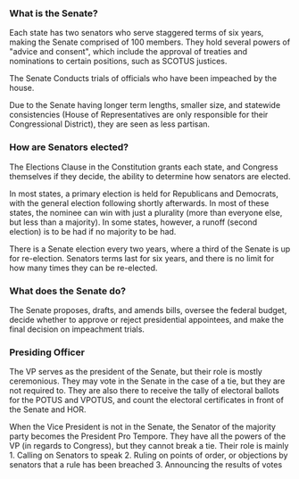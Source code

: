 
### What is the Senate? 

Each state has two senators who serve staggered terms of six years, making the Senate comprised of 100 members. They hold several powers of "advice and consent", which include the approval of treaties and nominations to certain positions, such as SCOTUS justices. 

The Senate Conducts trials of officials who have been impeached by the house. 

Due to the Senate having longer term lengths, smaller size, and statewide consistencies (House of Representatives are only responsible for their Congressional District), they are seen as less partisan. 

### How are Senators elected? 

The Elections Clause in the Constitution grants each state, and Congress themselves if they decide, the ability to determine how senators are elected. 

In most states, a primary election is held for Republicans and Democrats, with the general election following shortly afterwards. In most of these states, the nominee can win with just a plurality (more than everyone else, but less than a majority). In some states, however, a runoff (second election) is to be had if no majority to be had. 

There is a Senate election every two years, where a third of the Senate is up for re-election. Senators terms last for six years, and there is no limit for how many times they can be re-elected. 

### What does the Senate do? 

The Senate proposes, drafts, and amends bills, oversee the federal budget, decide whether to approve or reject presidential appointees, and make the final decision on impeachment trials.


### Presiding Officer

The VP serves as the president of the Senate, but their role is mostly ceremonious. They may vote in the Senate in the case of a tie, but they are not required to. They are also there to receive the tally of electoral ballots for the POTUS and VPOTUS, and count the electoral certificates in front of the Senate and HOR. 

When the Vice President is not in the Senate, the Senator of the majority party becomes the President Pro Tempore. They have all the powers of the VP (in regards to Congress), but they cannot break a tie. Their role is mainly 
	1. Calling on Senators to speak
	2. Ruling on points of order, or objections by senators that a rule has been breached
	3. Announcing the results of votes




 
